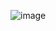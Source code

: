 ![image](https://user-images.githubusercontent.com/102013113/176095680-7247265d-85b2-4845-b449-45ffe74afa14.png)
